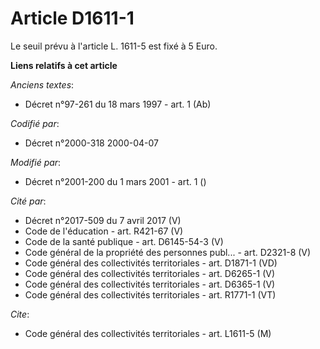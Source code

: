 # Article D1611-1

Le seuil prévu à l'article L. 1611-5 est fixé à 5 Euro.

**Liens relatifs à cet article**

_Anciens textes_:

  - Décret n°97-261 du 18 mars 1997 - art. 1 (Ab)

_Codifié par_:

  - Décret n°2000-318 2000-04-07

_Modifié par_:

  - Décret n°2001-200 du 1 mars 2001 - art. 1 ()

_Cité par_:

  - Décret n°2017-509 du 7 avril 2017 (V)
  - Code de l'éducation - art. R421-67 (V)
  - Code de la santé publique - art. D6145-54-3 (V)
  - Code général de la propriété des personnes publ... - art. D2321-8 (V)
  - Code général des collectivités territoriales - art. D1871-1 (VD)
  - Code général des collectivités territoriales - art. D6265-1 (V)
  - Code général des collectivités territoriales - art. D6365-1 (V)
  - Code général des collectivités territoriales - art. R1771-1 (VT)

_Cite_:

  - Code général des collectivités territoriales - art. L1611-5 (M)
